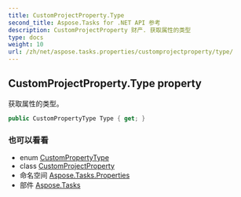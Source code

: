 ```yaml
---
title: CustomProjectProperty.Type
second_title: Aspose.Tasks for .NET API 参考
description: CustomProjectProperty 财产. 获取属性的类型
type: docs
weight: 10
url: /zh/net/aspose.tasks.properties/customprojectproperty/type/
---
```

## CustomProjectProperty.Type property

获取属性的类型。

```csharp
public CustomPropertyType Type { get; }
```

### 也可以看看

* enum [CustomPropertyType](../../custompropertytype/)
* class [CustomProjectProperty](../)
* 命名空间 [Aspose.Tasks.Properties](../../customprojectproperty/)
* 部件 [Aspose.Tasks](../../../)


